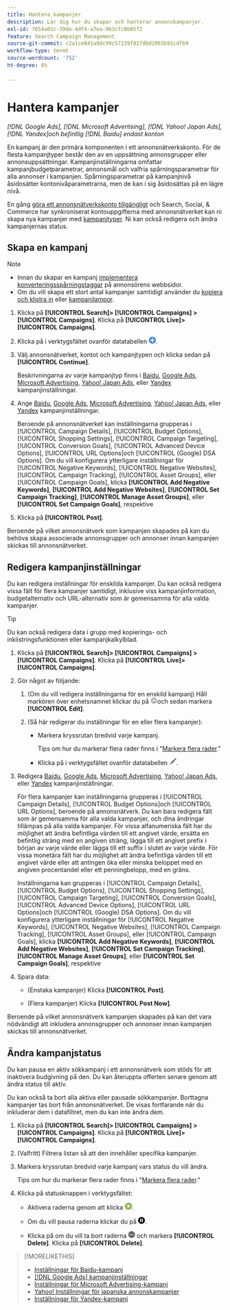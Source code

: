 ```yaml
---
title: Hantera kampanjer
description: Lär dig hur du skapar och hanterar annonskampanjer.
exl-id: 7654a01c-39de-4df4-a7ea-963cfc8b05f2
feature: Search Campaign Management
source-git-commit: c2a1ce841a9dc99c57239f817dbd2065b91cdfb9
workflow-type: tm+mt
source-wordcount: '752'
ht-degree: 0%

---
```


# Hantera kampanjer

*[!DNL Google Ads], [!DNL Microsoft Advertising], [!DNL Yahoo! Japan Ads], [!DNL Yandex]och befintlig [!DNL Baidu] endast konton*

En kampanj är den primära komponenten i ett annonsnätverkskonto. För de flesta kampanjtyper består den av en uppsättning annonsgrupper eller annonsuppsättningar. Kampanjinställningarna omfattar kampanjbudgetparametrar, annonsmål och valfria spårningsparametrar för alla annonser i kampanjen. Spårningsparametrar på kampanjnivå åsidosätter kontonivåparametrarna, men de kan i sig åsidosättas på en lägre nivå.

En gång [göra ett annonsnätverkskonto tillgängligt](/help/search-social-commerce/campaign-management/accounts/ad-network-account-manage.md) och Search, Social, &amp; Commerce har synkroniserat kontouppgifterna med annonsnätverket kan ni skapa nya kampanjer med [kampanjtyper](/help/search-social-commerce/introduction/supported-inventory.md). Ni kan också redigera och ändra kampanjernas status.

## Skapa en kampanj

>[!NOTE]
>
>* Innan du skapar en kampanj [implementera konverteringsspårningstaggar](/help/search-social-commerce/tracking/conversion-tracking-about.md) på annonsörens webbsidor.
>* Om du vill skapa ett stort antal kampanjer samtidigt använder du [kopiera och klistra in](/help/search-social-commerce/campaign-management/campaigns/copy-paste.md) eller [kampanjlampor](/help/search-social-commerce/campaign-management/bulksheets/bulksheet-about.md).

1. Klicka på **[!UICONTROL Search]> [!UICONTROL Campaigns] >[!UICONTROL Campaigns]**. Klicka på **[!UICONTROL Live]>[!UICONTROL Campaigns]**.

1. Klicka på i verktygsfältet ovanför datatabellen ![Skapa](/help/search-social-commerce/assets/add.png "Skapa").

1. Välj annonsnätverket, kontot och kampanjtypen och klicka sedan på **[!UICONTROL Continue]**.

   Beskrivningarna av varje kampanjtyp finns i [Baidu](/help/search-social-commerce/campaign-management/campaigns/campaign-settings-baidu.md), [Google Ads](/help/search-social-commerce/campaign-management/campaigns/campaign-settings-google.md), [Microsoft Advertising](/help/search-social-commerce/campaign-management/campaigns/campaign-settings-microsoft.md), [Yahoo! Japan Ads](/help/search-social-commerce/campaign-management/campaigns/campaign-settings-yahoo-japan.md), eller [Yandex](/help/search-social-commerce/campaign-management/campaigns/campaign-settings-yandex.md) kampanjinställningar.

1. Ange [Baidu](/help/search-social-commerce/campaign-management/campaigns/campaign-settings-baidu.md), [Google Ads](/help/search-social-commerce/campaign-management/campaigns/campaign-settings-google.md), [Microsoft Advertising](/help/search-social-commerce/campaign-management/campaigns/campaign-settings-microsoft.md), [Yahoo! Japan Ads](/help/search-social-commerce/campaign-management/campaigns/campaign-settings-yahoo-japan.md), eller [Yandex](/help/search-social-commerce/campaign-management/campaigns/campaign-settings-yandex.md) kampanjinställningar.

   Beroende på annonsnätverket kan inställningarna grupperas i [!UICONTROL Campaign Details], [!UICONTROL Budget Options], [!UICONTROL Shopping Settings], [!UICONTROL Campaign Targeting], [!UICONTROL Conversion Goals], [!UICONTROL Advanced Device Options], [!UICONTROL URL Options]och [!UICONTROL (Google) DSA Options]. Om du vill konfigurera ytterligare inställningar för [!UICONTROL Negative Keywords], [!UICONTROL Negative Websites], [!UICONTROL Campaign Tracking], [!UICONTROL Asset Groups], eller [!UICONTROL Campaign Goals], klicka **[!UICONTROL Add Negative Keywords]**, **[!UICONTROL Add Negative Websites]**, **[!UICONTROL Set Campaign Tracking]**, **[!UICONTROL Manage Asset Groups]**, eller **[!UICONTROL Set Campaign Goals]**, respektive

1. Klicka på **[!UICONTROL Post]**.

Beroende på vilket annonsnätverk som kampanjen skapades på kan du behöva skapa associerade annonsgrupper och annonser innan kampanjen skickas till annonsnätverket.

## Redigera kampanjinställningar

Du kan redigera inställningar för enskilda kampanjer. Du kan också redigera vissa fält för flera kampanjer samtidigt, inklusive viss kampanjinformation, budgetalternativ och URL-alternativ som är gemensamma för alla valda kampanjer.

>[!TIP]
>
>Du kan också redigera data i grupp med kopierings- och inklistringsfunktionen eller kampanjkalkylblad.

1. Klicka på **[!UICONTROL Search]> [!UICONTROL Campaigns] >[!UICONTROL Campaigns]**. Klicka på **[!UICONTROL Live]>[!UICONTROL Campaigns]**.

1. Gör något av följande:

   1. (Om du vill redigera inställningarna för en enskild kampanj) Håll markören över enhetsnamnet klickar du på ![Menyikon](/help/search-social-commerce/assets/arrow-dropdown-menu.png "Menyikon")och sedan markera **[!UICONTROL Edit]**.

   1. (Så här redigerar du inställningar för en eller flera kampanjer):

      * Markera kryssrutan bredvid varje kampanj.

        Tips om hur du markerar flera rader finns i &quot;[Markera flera rader](/help/search-social-commerce/common-tasks/navigation-editing-selection/multiple-rows-select.md).&quot;

      * Klicka på i verktygsfältet ovanför datatabellen ![Redigera](/help/search-social-commerce/assets/edit.png "Redigera").

1. Redigera [Baidu](/help/search-social-commerce/campaign-management/campaigns/campaign-settings-baidu.md), [Google Ads](/help/search-social-commerce/campaign-management/campaigns/campaign-settings-google.md), [Microsoft Advertising](/help/search-social-commerce/campaign-management/campaigns/campaign-settings-microsoft.md), [Yahoo! Japan Ads](/help/search-social-commerce/campaign-management/campaigns/campaign-settings-yahoo-japan.md), eller [Yandex](/help/search-social-commerce/campaign-management/campaigns/campaign-settings-yandex.md) kampanjinställningar.

   För flera kampanjer kan inställningarna grupperas i [!UICONTROL Campaign Details], [!UICONTROL Budget Options]och [!UICONTROL URL Options], beroende på annonsnätverk. Du kan bara redigera fält som är gemensamma för alla valda kampanjer, och dina ändringar tillämpas på alla valda kampanjer. För vissa alfanumeriska fält har du möjlighet att ändra befintliga värden till ett angivet värde, ersätta en befintlig sträng med en angiven sträng, lägga till ett angivet prefix i början av varje värde eller lägga till ett suffix i slutet av varje värde. För vissa monetära fält har du möjlighet att ändra befintliga värden till ett angivet värde eller att antingen öka eller minska beloppet med en angiven procentandel eller ett penningbelopp, med en gräns.

   Inställningarna kan grupperas i [!UICONTROL Campaign Details], [!UICONTROL Budget Options], [!UICONTROL Shopping Settings], [!UICONTROL Campaign Targeting], [!UICONTROL Conversion Goals], [!UICONTROL Advanced Device Options], [!UICONTROL URL Options]och [!UICONTROL (Google) DSA Options]. Om du vill konfigurera ytterligare inställningar för [!UICONTROL Negative Keywords], [!UICONTROL Negative Websites], [!UICONTROL Campaign Tracking], [!UICONTROL Asset Groups], eller [!UICONTROL Campaign Goals], klicka **[!UICONTROL Add Negative Keywords]**, **[!UICONTROL Add Negative Websites]**, **[!UICONTROL Set Campaign Tracking]**, **[!UICONTROL Manage Asset Groups]**, eller **[!UICONTROL Set Campaign Goals]**, respektive

1. Spara data:

   * (Enstaka kampanjer) Klicka **[!UICONTROL Post]**.

   * (Flera kampanjer) Klicka **[!UICONTROL Post Now]**.

Beroende på vilket annonsnätverk kampanjen skapades på kan det vara nödvändigt att inkludera annonsgrupper och annonser innan kampanjen skickas till annonsnätverket.

## Ändra kampanjstatus

Du kan pausa en aktiv sökkampanj i ett annonsnätverk som stöds för att inaktivera budgivning på den. Du kan återuppta offerten senare genom att ändra status till aktiv.

Du kan också ta bort alla aktiva eller pausade sökkampanjer. Borttagna kampanjer tas bort från annonsnätverket. De visas fortfarande när du inkluderar dem i datafiltret, men du kan inte ändra dem.

1. Klicka på **[!UICONTROL Search]> [!UICONTROL Campaigns] >[!UICONTROL Campaigns]**. Klicka på **[!UICONTROL Live]>[!UICONTROL Campaigns]**.

1. (Valfritt) Filtrera listan så att den innehåller specifika kampanjer.

1. Markera kryssrutan bredvid varje kampanj vars status du vill ändra.

   Tips om hur du markerar flera rader finns i &quot;[Markera flera rader](/help/search-social-commerce/common-tasks/navigation-editing-selection/multiple-rows-select.md).&quot;

1. Klicka på statusknappen i verktygsfältet:

   * Aktivera raderna genom att klicka ![Aktivera](/help/search-social-commerce/assets/activate.png "Aktivera").

   * Om du vill pausa raderna klickar du på ![Pausa](/help/search-social-commerce/assets/pause.png "Pausa").

   * Klicka på om du vill ta bort raderna ![Mer](/help/search-social-commerce/assets/more.png "Mer") och markera **[!UICONTROL Delete]**. Klicka på **[!UICONTROL Delete]**.

>[!MORELIKETHIS]
>
>* [Inställningar för Baidu-kampanj](/help/search-social-commerce/campaign-management/campaigns/campaign-settings-baidu.md)
>* [[!DNL Google Ads] kampanjinställningar](/help/search-social-commerce/campaign-management/campaigns/campaign-settings-google.md)
>* [Inställningar för Microsoft Advertising-kampanj](/help/search-social-commerce/campaign-management/campaigns/campaign-settings-microsoft.md)
>* [Yahoo! Inställningar för japanska annonskampanjer](/help/search-social-commerce/campaign-management/campaigns/campaign-settings-yahoo-japan.md)
>* [Inställningar för Yandex-kampanj](/help/search-social-commerce/campaign-management/campaigns/campaign-settings-yandex.md)
